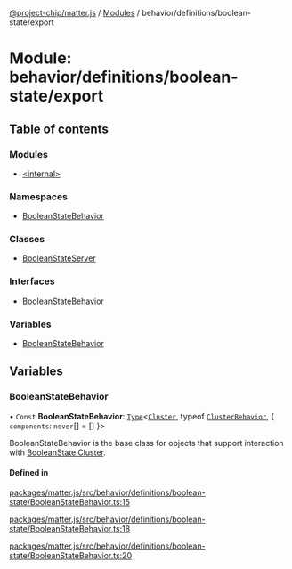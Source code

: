 [@project-chip/matter.js](../README.md) / [Modules](../modules.md) / behavior/definitions/boolean-state/export

# Module: behavior/definitions/boolean-state/export

## Table of contents

### Modules

- [\<internal\>](behavior_definitions_boolean_state_export._internal_.md)

### Namespaces

- [BooleanStateBehavior](behavior_definitions_boolean_state_export.BooleanStateBehavior.md)

### Classes

- [BooleanStateServer](../classes/behavior_definitions_boolean_state_export.BooleanStateServer.md)

### Interfaces

- [BooleanStateBehavior](../interfaces/behavior_definitions_boolean_state_export.BooleanStateBehavior-1.md)

### Variables

- [BooleanStateBehavior](behavior_definitions_boolean_state_export.md#booleanstatebehavior)

## Variables

### BooleanStateBehavior

• `Const` **BooleanStateBehavior**: [`Type`](../interfaces/behavior_cluster_export.ClusterBehavior.Type.md)\<[`Cluster`](../interfaces/cluster_export.BooleanState.Cluster.md), typeof [`ClusterBehavior`](behavior_cluster_export.ClusterBehavior.md), \{ `components`: `never`[] = [] }\>

BooleanStateBehavior is the base class for objects that support interaction with [BooleanState.Cluster](cluster_export.BooleanState.md#cluster).

#### Defined in

[packages/matter.js/src/behavior/definitions/boolean-state/BooleanStateBehavior.ts:15](https://github.com/project-chip/matter.js/blob/558e12c94a201592c28c7bc0743705360b3e5ca6/packages/matter.js/src/behavior/definitions/boolean-state/BooleanStateBehavior.ts#L15)

[packages/matter.js/src/behavior/definitions/boolean-state/BooleanStateBehavior.ts:18](https://github.com/project-chip/matter.js/blob/558e12c94a201592c28c7bc0743705360b3e5ca6/packages/matter.js/src/behavior/definitions/boolean-state/BooleanStateBehavior.ts#L18)

[packages/matter.js/src/behavior/definitions/boolean-state/BooleanStateBehavior.ts:20](https://github.com/project-chip/matter.js/blob/558e12c94a201592c28c7bc0743705360b3e5ca6/packages/matter.js/src/behavior/definitions/boolean-state/BooleanStateBehavior.ts#L20)
